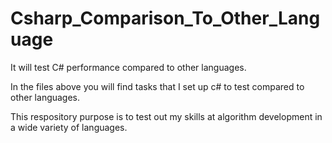 # Csharp_Comparison_To_Other_Language
It will test C# performance compared to other languages.

In the files above you will find tasks that I set up c# to test compared to other languages.

This respository purpose is to test out my skills at algorithm development in a wide variety of languages.
